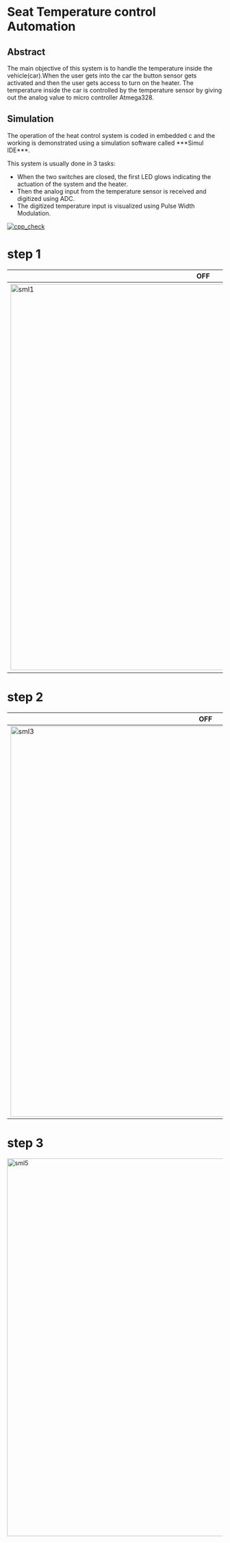 # Seat Temperature control Automation

 ## Abstract

The main objective of this system is to handle the temperature inside the vehicle(car).When the user gets into the car the button sensor gets activated and then the user gets access to turn on the heater. The temperature inside the car is controlled by the temperature sensor by giving out  the analog value to micro controller Atmega328.    

## Simulation

The operation of the heat control system is coded in embedded c and the working is demonstrated using a simulation software called \*\*\*Simul IDE\*\*\*.

This system is usually done in 3 tasks:

- When the two switches are closed, the first LED glows indicating the actuation of the system and the heater.
- Then the analog input from the temperature sensor is received and digitized using ADC.
- The digitized temperature input is visualized using Pulse Width Modulation.

[![cpp_check](https://github.com/k-subhash123/M2-EmbSys/actions/workflows/cppcheck.yml/badge.svg)](https://github.com/k-subhash123/M2-EmbSys/actions/workflows/cppcheck.yml)
# step 1

| **OFF** | **ON** |
| --- | --- |
| <img width="900" alt="sml1" src="https://user-images.githubusercontent.com/98833482/157181792-cbe5bcad-2e81-495c-a2a3-757dc04dc7b2.png"> | <img width="904" alt="sml2" src="https://user-images.githubusercontent.com/98833482/157181844-5dda8c8c-f2ff-43c7-8491-8673121d5651.png"> |


# step 2

| **OFF** | **ON** |
| --- | --- |
| <img width="911" alt="sml3" src="https://user-images.githubusercontent.com/98833482/157182014-3d997037-56a8-419e-bab8-20d66e4b98df.png"> | <img width="909" alt="sml4" src="https://user-images.githubusercontent.com/98833482/157182054-ac228a0c-0025-40cc-8ed7-1ac319d03464.png"> |


# step 3

<img width="881" alt="sml5" src="https://user-images.githubusercontent.com/98833482/157182228-c459783f-4dc7-4196-a166-82f46243f990.png">
